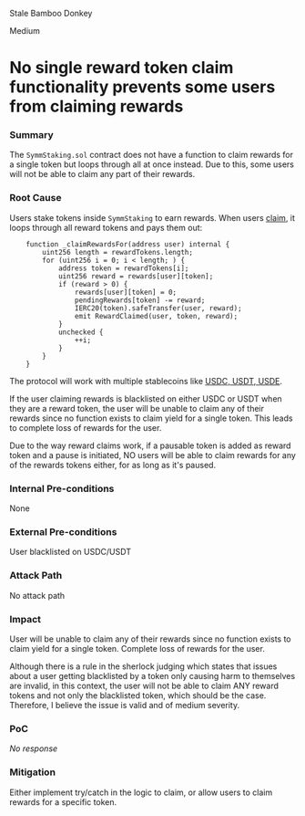 Stale Bamboo Donkey

Medium

# No single reward token claim functionality prevents some users from claiming rewards

### Summary

The `SymmStaking.sol` contract does not have a function to claim rewards for a single token but loops through all at once instead. Due to this, some users will not be able to claim any part of their rewards.

### Root Cause

Users stake tokens inside `SymmStaking` to earn rewards. When users [claim](https://github.com/sherlock-audit/2025-03-symm-io-stacking/blob/d7cf7fc96af1c25b53a7b500a98b411cd018c0d3/token/contracts/staking/SymmStaking.sol#L385-L400), it loops through all reward tokens and pays them out:

```solidity
	function _claimRewardsFor(address user) internal {
		uint256 length = rewardTokens.length;
		for (uint256 i = 0; i < length; ) {
			address token = rewardTokens[i];
			uint256 reward = rewards[user][token];
			if (reward > 0) {
				rewards[user][token] = 0;
				pendingRewards[token] -= reward;
				IERC20(token).safeTransfer(user, reward);
				emit RewardClaimed(user, token, reward);
			}
			unchecked {
				++i;
			}
		}
	}
```

The protocol will work with multiple stablecoins like [USDC, USDT, USDE](https://github.com/sherlock-audit/2025-03-symm-io-stacking/tree/main?tab=readme-ov-file#q-if-you-are-integrating-tokens-are-you-allowing-only-whitelisted-tokens-to-work-with-the-codebase-or-any-complying-with-the-standard-are-they-assumed-to-have-certain-properties-eg-be-non-reentrant-are-there-any-types-of-weird-tokens-you-want-to-integrate). 

If the user claiming rewards is blacklisted on either USDC or USDT when they are a reward token, the user will be unable to claim any of their rewards since no function exists to claim yield for a single token. This leads to complete loss of rewards for the user. 

Due to the way reward claims work, if a pausable token is added as reward token and a pause is initiated, NO users will be able to claim rewards for any of the rewards tokens either, for as long as it's paused.

### Internal Pre-conditions

None

### External Pre-conditions

User blacklisted on USDC/USDT

### Attack Path

No attack path

### Impact

User will be unable to claim any of their rewards since no function exists to claim yield for a single token. Complete loss of rewards for the user. 

Although there is a rule in the sherlock judging which states that issues about a user getting blacklisted by a token only causing harm to themselves are invalid, in this context, the user will not be able to claim ANY reward tokens and not only the blacklisted token, which should be the case. Therefore, I believe the issue is valid and of medium severity.

### PoC

_No response_

### Mitigation

Either implement try/catch in the logic to claim, or allow users to claim rewards for a specific token.